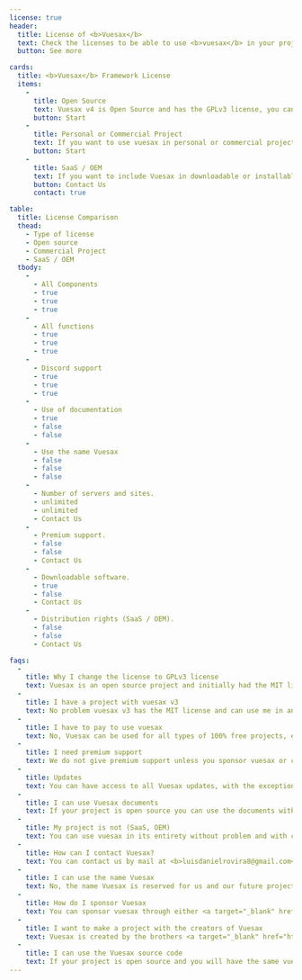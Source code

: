 ```yaml
---
license: true
header:
  title: License of <b>Vuesax</b>
  text: Check the licenses to be able to use <b>vuesax</b> in your projects
  button: See more

cards:
  title: <b>Vuesax</b> Framework License
  items:
    -
      title: Open Source
      text: Vuesax v4 is Open Source and has the GPLv3 license, you can use vuesax in your open source projects that have the same GPLv3 license
      button: Start
    -
      title: Personal or Commercial Project
      text: If you want to use vuesax in personal or commercial projects other than (Saas / OEM) you can do it without any problem. If you run a business and you are using Vuesax in a project or page that generates income, it makes commercial sense to sponsor the development of Vuesax
      button: Start
    -
      title: SaaS / OEM
      text: If you want to include Vuesax in downloadable or installable products such as Wordpress themes, HTML templates, as part of a commercial interface creator, SDK or toolkit, choose the commercial OEM license. Commercial OEM licenses are customized for each customer.
      button: Contact Us
      contact: true

table:
  title: License Comparison
  thead:
    - Type of license
    - Open source
    - Commercial Project
    - SaaS / OEM
  tbody:
    -
      - All Components
      - true
      - true
      - true
    -
      - All functions
      - true
      - true
      - true
    -
      - Discord support
      - true
      - true
      - true
    -
      - Use of documentation
      - true
      - false
      - false
    -
      - Use the name Vuesax
      - false
      - false
      - false
    -
      - Number of servers and sites.
      - unlimited
      - unlimited
      - Contact Us
    -
      - Premium support.
      - false
      - false
      - Contact Us
    -
      - Downloadable software.
      - true
      - false
      - Contact Us
    -
      - Distribution rights (SaaS / OEM).
      - false
      - false
      - Contact Us

faqs:
  -
    title: Why I change the license to GPLv3 license
    text: Vuesax is an open source project and initially had the MIT license for reasons of inconvenience with a company that used our name and components to earn money at our expense we decided to change the license and terms when using vuesax for such projects
  -
    title: I have a project with vuesax v3
    text: No problem vuesax v3 has the MIT license and can use me in any project, if you want to use vuesax v4 or higher if you apply the new licenses
  -
    title: I have to pay to use vuesax
    text: No, Vuesax can be used for all types of 100% free projects, except for projects (SaaS, OEM) that you would have to contact us in order to use vuesax
  -
    title: I need premium support
    text: We do not give premium support unless you sponsor vuesax or contact us for a support agreement
  -
    title: Updates
    text: You can have access to all Vuesax updates, with the exception of the projects (SaaS, OEM) that you would have to contact us in order to use vuesax and its future updates
  -
    title: I can use Vuesax documents
    text: If your project is open source you can use the documents without problem, contact us to use the documents in commercial projects or (SaaS, OEM)
  -
    title: My project is not (SaaS, OEM)
    text: You can use vuesax in its entirety without problem and with complete confidence
  -
    title: How can I contact Vuesax?
    text: You can contact us by mail at <b>luisdanielrovira8@gmail.com</b> or through our website <a target="_blank" href="https://lusaxweb.net/">Lusaxweb</a>
  -
    title: I can use the name Vuesax
    text: No, the name Vuesax is reserved for us and our future projects.
  -
    title: How do I sponsor Vuesax
    text: You can sponsor vuesax through either <a target="_blank" href="https://www.patreon.com/luisdanielroviracontreras"> Patreon </a>, <a href="https://opencollective.com/vuesax"> Opencollective</a> or visit our sponsorship page to see other options such as <b> Paypal </b> or <b> Btc </b> for non-recurring sponsorship
  -
    title: I want to make a project with the creators of Vuesax
    text: Vuesax is created by the brothers <a target="_blank" href="https://github.com/luisDanielRoviraContreras"> luis daniel rovira contreras </a> and <a target="_blank" href= "https://dribbble.com/ManuelRovira"> Manuel Rovira Contreras </a> co-founders of <a target="_blank" href="https://lusaxweb.net/"> Lusaxweb </a> contact us if you need to make a custom project
  -
    title: I can use the Vuesax source code
    text: If your project is open source and you will have the same vuesax license you can do it but if it is a commercial project or (SaaS / OEM) you cannot use the Vuesax source code
---
```

